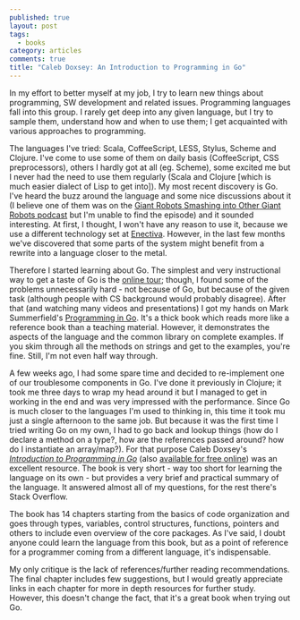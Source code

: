 ```yaml
---
published: true
layout: post
tags:
  - books
category: articles
comments: true
title: "Caleb Doxsey: An Introduction to Programming in Go"
---
```


In my effort to better myself at my job, I try to learn new things about programming, SW development and related issues. Programming languages fall into this group. I rarely get deep into any given language, but I try to sample them, understand how and when to use them; I get acquainted with various approaches to programming.

The languages I've tried: Scala, CoffeeScript, LESS, Stylus, Scheme and Clojure. I've come to use some of them on daily basis (CoffeeScript, CSS preprocessors), others I hardly got at all (eg. Scheme), some excited me but I never had the need to use them regularly (Scala and Clojure [which is much easier dialect of Lisp to get into]). My most recent discovery is Go. I've heard the buzz around the language and some nice discussions about it (I believe one of them was on the [Giant Robots Smashing into Other Giant Robots podcast](https://robots.thoughtbot.com/) but I'm unable to find the episode) and it sounded interesting. At first, I thought, I won't have any reason to use it, because we use a different technology set at [Enectiva](http://www.enectiva.cz/en/about-enectiva/). However, in the last few months we've discovered that some parts of the system might benefit from a rewrite into a language closer to the metal.

Therefore I started learning about Go. The simplest and very instructional way to get a taste of Go is the [online tour](https://tour.golang.org/); though, I found some of the problems unnecessarily hard - not because of Go, but because of the given task (although people with CS background would probably disagree). After that (and watching many videos and presentations) I got my hands on Mark Summerfield's [Programming in Go](https://www.goodreads.com/book/show/13705101-programming-in-go). It's a thick book which reads more like a reference book than a teaching material. However, it demonstrates the aspects of the language and the common library on complete examples. If you skim through all the methods on strings and get to the examples, you're fine. Still, I'm not even half way through.

A few weeks ago, I had some spare time and decided to re-implement one of our troublesome components in Go. I've done it previously in Clojure; it took me three days to wrap my head around it but I managed to get in working in the end and was very impressed with the performance. Since Go is much closer to the languages I'm used to thinking in, this time it took mu just a single afternoon to the same job. But because it was the first time I tried writing Go on my own, I had to go back and lookup things (how do I declare a method on a type?, how are the references passed around? how do I instantiate an array/map?). For that purpose Caleb Doxsey's [*Introduction to Programming in Go*](https://www.goodreads.com/book/show/19047668-an-introduction-to-programming-in-go) (also [available for free online](http://www.golang-book.com/)) was an excellent resource. The book is very short - way too short for learning the language on its own - but provides a very brief and practical summary of the language. It answered almost all of my questions, for the rest there's Stack Overflow.

The book has 14 chapters starting from the basics of code organization and goes through types, variables, control structures, functions, pointers and others to include even overview of the core packages. As I've said, I doubt anyone could learn the language from this book, but as a point of reference for a programmer coming from a different language, it's indispensable.

My only critique is the lack of references/further reading recommendations. The final chapter includes few suggestions, but I would greatly appreciate links in each chapter for more in depth resources for further study. However, this doesn't change the fact, that it's a great book when trying out Go.
